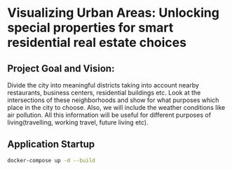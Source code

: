 # Visualizing Urban Areas: Unlocking special properties for smart residential real estate choices

## Project Goal and Vision: 

Divide the city into meaningful districts taking into account nearby restaurants, business centers, residential buildings etc. Look at the intersections of these neighborhoods and show for what purposes which place in the city to choose. Also, we will include the weather conditions like air pollution. All this information will be useful for different purposes of living(travelling, working travel, future living etc). 

## Application Startup

```bash
docker-compose up -d --build
```
